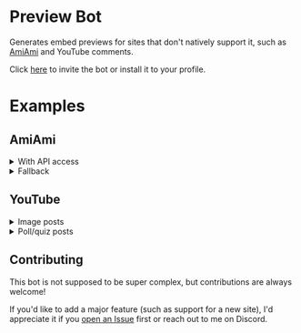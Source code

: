 # Preview Bot

Generates embed previews for sites that don't natively support it, such as [AmiAmi](https://amiami.com) and YouTube comments.

Click [here](https://discord.com/oauth2/authorize?client_id=1233459980976521216) to invite the bot or install it to your profile.

# Examples

## AmiAmi

<details>
<summary>With API access</summary>
    
![API preview embed](docs/amiami_api_preview.png)
</details>

<details>
<summary>Fallback</summary>

![Fallback preview embed](docs/amiami_fallback_preview.png)

</details>

## YouTube

<details>
<summary>Image posts</summary>

![Image preview embed](docs/youtube_image_preview.png)

</details>

<details>
<summary>Poll/quiz posts</summary>

> ⚠️ Quiz posts do not currently have a way to display the correct answer.

![Poll preview embed](docs/youtube_poll_preview.png)

</details>

## Contributing

This bot is not supposed to be super complex, but contributions are always welcome!

If you'd like to add a major feature (such as support for a new site), I'd appreciate it if you [open an Issue](https://github.com/Mampfinator/preview-bot/issues/new) first or reach out to me on Discord.

